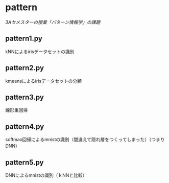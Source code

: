 # pattern

*3Aセメスターの授業「パターン情報学」の課題*

## pattern1.py
kNNによるirisデータセットの識別  
## pattern2.py
kmeansによるirisデータセットの分類  
## pattern3.py
線形重回帰  
## pattern4.py
softmax回帰によるmnistの識別（間違えて隠れ層をつくってしまった）（つまりDNN）  
## pattern5.py
DNNによるmnistの識別（ｋNNと比較）  
